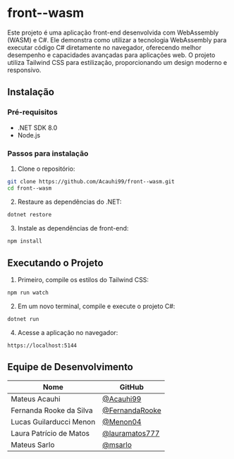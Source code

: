 # front--wasm

Este projeto é uma aplicação front-end desenvolvida com WebAssembly (WASM) e C#. Ele demonstra como utilizar a tecnologia WebAssembly para executar código C# diretamente no navegador, oferecendo melhor desempenho e capacidades avançadas para aplicações web. O projeto utiliza Tailwind CSS para estilização, proporcionando um design moderno e responsivo.

## Instalação

### Pré-requisitos

- .NET SDK 8.0
- Node.js

### Passos para instalação

1. Clone o repositório:

```bash
git clone https://github.com/Acauhi99/front--wasm.git
cd front--wasm
```

2. Restaure as dependências do .NET:

```bash
dotnet restore
```

3. Instale as dependências de front-end:

```bash
npm install
```

## Executando o Projeto

1. Primeiro, compile os estilos do Tailwind CSS:

```bash
npm run watch
```

2. Em um novo terminal, compile e execute o projeto C#:

```bash
dotnet run
```

4. Acesse a aplicação no navegador:

```
https://localhost:5144
```

## Equipe de Desenvolvimento

| Nome                    | GitHub                                             |
| ----------------------- | -------------------------------------------------- |
| Mateus Acauhi           | [@Acauhi99](https://github.com/Acauhi99)           |
| Fernanda Rooke da Silva | [@FernandaRooke](https://github.com/FernandaRooke) |
| Lucas Guilarducci Menon | [@Menon04](https://github.com/Menon04)             |
| Laura Patrício de Matos | [@lauramatos777](https://github.com/lauramatos777) |
| Mateus Sarlo            | [@msarlo](https://github.com/msarlo)               |
